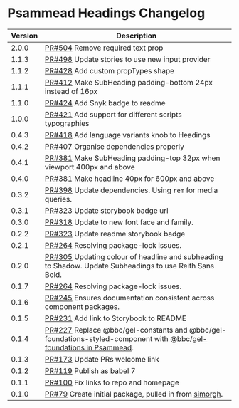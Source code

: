 # Psammead Headings Changelog

<!-- prettier-ignore -->
| Version | Description |
|---------|-------------|
| 2.0.0   | [PR#504](https://github.com/bbc/psammead/pull/504) Remove required text prop |
| 1.1.3   | [PR#498](https://github.com/bbc/psammead/pull/498) Update stories to use new input provider |
| 1.1.2   | [PR#428](https://github.com/bbc/psammead/pull/428) Add custom propTypes shape |
| 1.1.1   | [PR#412](https://github.com/bbc/psammead/pull/412) Make SubHeading padding-bottom 24px instead of 16px |
| 1.1.0   | [PR#424](https://github.com/bbc/psammead/pull/424) Add Snyk badge to readme |
| 1.0.0   | [PR#421](https://github.com/bbc/psammead/pull/421) Add support for different scripts typographies |
| 0.4.3   | [PR#418](https://github.com/bbc/psammead/pull/418) Add language variants knob to Headings |
| 0.4.2   | [PR#407](https://github.com/bbc/psammead/pull/407) Organise dependencies properly |
| 0.4.1   | [PR#381](https://github.com/bbc/psammead/pull/381) Make SubHeading padding-top 32px when viewport 400px and above |
| 0.4.0   | [PR#381](https://github.com/bbc/psammead/pull/381) Make headline 40px for 600px and above |
| 0.3.2   | [PR#398](https://github.com/bbc/psammead/pull/398) Update dependencies. Using `rem` for media queries. |
| 0.3.1   | [PR#323](https://github.com/bbc/psammead/pull/323) Update storybook badge url |
| 0.3.0   | [PR#318](https://github.com/BBC/psammead/pull/318) Update to new font face and family. |
| 0.2.2   | [PR#323](https://github.com/BBC/psammead/pull/323) Update readme storybook badge |
| 0.2.1   | [PR#264](https://github.com/BBC/psammead/pull/319) Resolving package-lock issues. |
| 0.2.0   | [PR#305](https://github.com/BBC/psammead/pull/305) Updating colour of headline and subheading to Shadow. Update Subheadings to use Reith Sans Bold. |
| 0.1.7   | [PR#264](https://github.com/BBC/psammead/pull/264) Resolving package-lock issues. |
| 0.1.6   | [PR#245](https://github.com/BBC-News/psammead/pull/245) Ensures documentation consistent across component packages. |
| 0.1.5   | [PR#231](https://github.com/BBC-News/psammead/pull/231) Add link to Storybook to README |
| 0.1.4   | [PR#227](https://github.com/BBC-News/psammead/pull/227) Replace @bbc/gel-constants and @bbc/gel-foundations-styled-component with [@bbc/gel-foundations in Psammead](https://github.com/BBC-News/psammead/issues/226). |
| 0.1.3   | [PR#173](https://github.com/BBC-News/psammead/pull/173) Update PRs welcome link |
| 0.1.2   | [PR#119](https://github.com/BBC-News/psammead/pull/119) Publish as babel 7 |
| 0.1.1   | [PR#100](https://github.com/BBC-News/psammead/pull/100) Fix links to repo and homepage |
| 0.1.0   | [PR#79](https://github.com/BBC-News/psammead/pull/79) Create initial package, pulled in from [simorgh](https://github.com/BBC-News/simorgh). |
